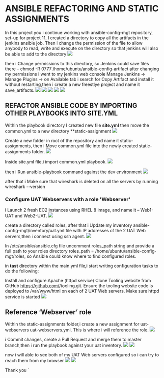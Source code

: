 # ANSIBLE REFACTORING AND STATIC ASSIGNMENTS

In this project you i continue working with ansible-config-mgt repository, set-up for project 11, I created a directory to copy all the artifacts in the jenkins ansible job. Then I change the permission of the file to allow anybody to read, write and execute on the directory so that jenkins will also be able to add to the directory
![](./image/1.PNG)

then i Change permissions to this directory, so Jenkins could save files there – chmod -R 0777 /home/ubuntu/ansible-config-artifact
after changing my permissions i went to my jenkins web console  Manage Jenkins -> Manage Plugins -> on Available tab i search for Copy Artifact and install it without restarting,then i create a new freestlye project and name it save_artifacts.
![](./image/2.PNG)
![](./image/3.PNG)
![](./image/4.PNG)
![](./image/5.PNG)
![](./image/6.PNG)

## REFACTOR ANSIBLE CODE BY IMPORTING OTHER PLAYBOOKS INTO SITE.YML

 Within the playbook directory I created new file **site.yml** then move the common.yml to a new directory **static-assignment
 ![](./image/7.PNG)

 Create a new folder in root of the repository and name it static-assignments, then i Move common.yml file into the newly created static-assignments folder.
 ![](./image/8.PNG)

 Inside site.yml file,i import common.yml playbook.
![](./image/9.PNG)

then i Run ansible-playbook command against the dev environment
![](./image/10.PNG)

after that i Make sure that wireshark is deleted on all the servers by running wireshark --version

### Configure UAT Webservers with a role 'Webserver'

i Launch 2 fresh EC2 instances using RHEL 8 image, and name it – Web1-UAT and Web2-UAT.
![](./image/11.PNG)

 create a directory called roles, after that i Update my inventory ansible-config-mgt/inventory/uat.yml file with IP addresses of the 2 UAT Web servers,then i connect using ssh agent.
 ![](./image/12.PNG)

In /etc/ansible/ansible.cfg file uncomment roles_path string and provide a full path to your roles directory roles_path    = /home/ubuntu/ansible-config-mgt/roles, so Ansible could know where to find configured roles.

in **tast** directory  within the main.yml file,i start writing configuration tasks to do the following:

Install and configure Apache (httpd service)
Clone Tooling website from GitHub https://github.com/<your-name>/tooling.git.
Ensure the tooling website code is deployed to /var/www/html on each of 2 UAT Web servers.
Make sure httpd service is started
![](./image/13.PNG)

## Reference ‘Webserver’ role

Within the static-assignments folder,i create a new assignment for uat-webservers uat-webservers.yml. This is where i will reference the role.
![](./image/14.PNG)

i Commit changes, create a Pull Request and merge them to master branch,then i  run the playbook against your uat inventory.
![](./image/15.PNG)
![](./image/16.PNG)

now i will  able to see both of my UAT Web servers configured so i can try to reach them from my browser
![](./image/17.PNG)
![](./image/18.PNG)

Thank you
`
